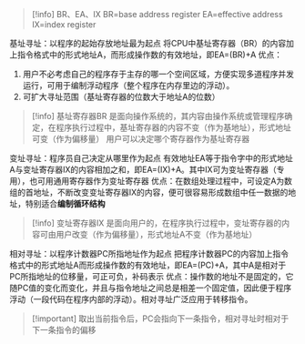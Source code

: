 
>[!info] BR、EA、IX
>BR=base address register
>EA=effective address
>IX=index register

基址寻址：以程序的起始存放地址最为起点
将CPU中基址寄存器（BR）的内容加上指令格式中的形式地址A，而形成操作数的有效地址，即EA=(BR)+A
优点：
1. 用户不必考虑自己的程序存于主存的哪一个空间区域，方便实现多道程序并发运行，可用于编制浮动程序（整个程序在内存里边的浮动）。
2. 可扩大寻址范围（基址寄存器的位数大于地址A的位数）
>[!info] 基址寄存器BR
>是面向操作系统的，其内容由操作系统或管理程序确定，在程序执行过程中，基址寄存器的内容不变（作为基地址），形式地址可变（作为偏移量）
>用户可以决定哪个寄存器作为基址寄存器


变址寻址：程序员自己决定从哪里作为起点
有效地址EA等于指令字中的形式地址A与变址寄存器IX的内容相加之和，即EA=(IX)+A。其中IX可为变址寄存器（专用），也可用通用寄存器作为变址寄存器
优点：在数组处理过程中，可设定A为数组的首地址，不断改变变址寄存器IX的内容，便可很容易形成数组中任一数据的地址，特别适合**编制循环结构**
>[!info] 变址寄存器IX
>是面向用户的，在程序执行过程中，变址寄存器的内容可由用户改变（作为偏移量），形式地址A不变（作为基地址）

相对寻址：以程序计数器PC所指地址作为起点
把程序计数器PC的内容加上指令格式中的形式地址A而形成操作数的有效地址，即EA=(PC)+A，其中A是相对于PC所指地址的位移量，可正可负，补码表示
优点：操作数的地址不是固定的，它随PC值的变化而变化，并且与指令地址之间总是相差一个固定值，因此便于程序浮动（一段代码在程序内部的浮动）。相对寻址广泛应用于转移指令。

>[!important] 取出当前指令后，PC会指向下一条指令，相对寻址时相对于下一条指令的偏移

